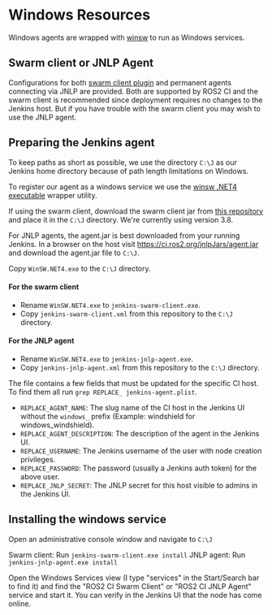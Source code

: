 # Windows Resources

Windows agents are wrapped with [winsw][] to run as Windows services.

## Swarm client or JNLP Agent

Configurations for both [swarm client plugin](https://plugins.jenkins.io/swarm) and permanent agents connecting via JNLP are provided.
Both are supported by ROS2 CI and the swarm client is recommended since deployment requires no changes to the Jenkins host.
But if you have trouble with the swarm client you may wish to use the JNLP agent.

## Preparing the Jenkins agent

To keep paths as short as possible, we use the directory `C:\J` as our Jenkins home directory because of path length limitations on Windows.

To register our agent as a windows service we use the [winsw .NET4 executable](https://github.com/kohsuke/winsw/releases/) wrapper utility.

If using the swarm client, download the swarm client jar from [this repository][swarm-repo] and place it in the `C:\J` directory.
We're currently using version 3.8.

For JNLP agents, the agent.jar is best downloaded from your running Jenkins.
In a browser on the host visit https://ci.ros2.org/jnlpJars/agent.jar and download the agent.jar file to `C:\J`.

Copy `WinSW.NET4.exe` to the `C:\J` directory.

#### For the swarm client

* Rename `WinSW.NET4.exe` to `jenkins-swarm-client.exe`.
* Copy `jenkins-swarm-client.xml` from this repository to the `C:\J` directory.

#### For the JNLP agent

* Rename `WinSW.NET4.exe` to `jenkins-jnlp-agent.exe`.
* Copy `jenkins-jnlp-agent.xml` from this repository to the `C:\J` directory.

The file contains a few fields that must be updated for the specific CI host.
To find them all run `grep REPLACE_ jenkins-agent.plist`.

- `REPLACE_AGENT_NAME`: The slug name of the CI host in the Jenkins UI without the `windows_` prefix (Example: windshield for windows_windshield).
- `REPLACE_AGENT_DESCRIPTION`: The description of the agent in the Jenkins UI.
- `REPLACE_USERNAME`: The Jenkins username of the user with node creation privileges.
- `REPLACE_PASSWORD`: The password (usually a Jenkins auth token) for the above user.
- `REPLACE_JNLP_SECRET`: The JNLP secret for this host visible to admins in the Jenkins UI.

## Installing the windows service

Open an administrative console window and navigate to `C:\J`

Swarm client: Run `jenkins-swarm-client.exe install`
JNLP agent: Run `jenkins-jnlp-agent.exe install`

Open the Windows Services view (I type "services" in the Start/Search bar to find it) and find the "ROS2 CI Swarm Client" or "ROS2 CI JNLP Agent" service and start it.
You can verify in the Jenkins UI that the node has come online.

[winsw]: https://github.com/kohsuke/winsw
[swarm-repo]: https://repo.jenkins-ci.org/releases/org/jenkins-ci/plugins/swarm-client/
